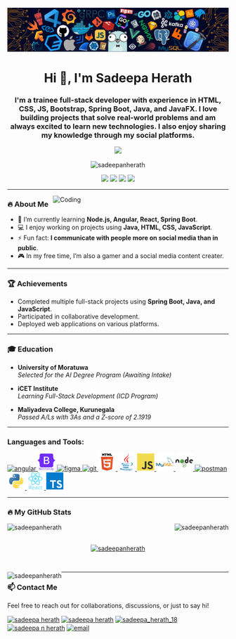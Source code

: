 ![Github Banner](https://github.com/Jaydeep-Yadav/Jaydeep-Yadav/blob/main/banner.png)

<h1 align="center">Hi 👋, I'm Sadeepa Herath</h1>
<h3 align="center">I'm a trainee full-stack developer with experience in HTML, CSS, JS, Bootstrap, Spring Boot, Java, and JavaFX. I love building projects that solve real-world problems and am always excited to learn new technologies. I also enjoy sharing my knowledge through my social platforms.</h3>

<p align="center">
  <a href="https://github.com/DenverCoder1/readme-typing-svg"><img src="https://readme-typing-svg.herokuapp.com?lines=Full+Stack+Developer;Gamer;Social+Meadia+Content+Creater;Always%20learning%20new%20things&center=true&width=380&height=45"></a>
</p>

<p align="center">  
  <img src="https://komarev.com/ghpvc/?username=sadeepanherath&label=Profile%20views&color=0e75b6&style=flat" alt="sadeepanherath" /> 
</p>

<p align="center">
  <img src="https://img.shields.io/badge/Age-20-blue" />
  <img src="https://img.shields.io/badge/Focus-Software%20Development-blue" />
  <img src="https://img.shields.io/badge/Lives-Sri%20Lanka-blue" />
  <img src="https://img.shields.io/badge/Languages-English%20%26%20Sinhala-blue" />
</p>

---

<img align="right" alt="Coding" width="400" src="https://media.licdn.com/dms/image/D5612AQGOmwfIE5mlWA/article-cover_image-shrink_720_1280/0/1674617947228?e=2147483647&v=beta&t=FTU_isQ6VYfV5D_ueFHPWvT8ZqgDeJG3yr8Mi8lpfk0">

### 🔥 About Me
- 🌱 I’m currently learning **Node.js, Angular, React, Spring Boot**.
- 💻 I enjoy working on projects using **Java, HTML, CSS, JavaScript**.
- ⚡ Fun fact: **I communicate with people more on social media than in public**.
- 🎮 In my free time, I’m also a gamer and a social media content creater.

---

### 🏆 Achievements
- Completed multiple full-stack projects using **Spring Boot, Java, and JavaScript**.
- Participated in collaborative development.
- Deployed web applications on various platforms.

---

### 🎓 Education

- **University of Moratuwa**  
  *Selected for the AI Degree Program (Awaiting Intake)*

- **iCET Institute**  
  *Learning Full-Stack Development (ICD Program)*

- **Maliyadeva College, Kurunegala**  
  *Passed A/Ls with 3As and a Z-score of 2.1919*

---

<h3 align="left">Languages and Tools:</h3>
<p align="left"> <a href="https://angular.io" target="_blank" rel="noreferrer"> <img src="https://angular.io/assets/images/logos/angular/angular.svg" alt="angular" width="40" height="40"/> </a> <a href="https://getbootstrap.com" target="_blank" rel="noreferrer"> <img src="https://raw.githubusercontent.com/devicons/devicon/master/icons/bootstrap/bootstrap-plain-wordmark.svg" alt="bootstrap" width="40" height="40"/> </a> <a href="https://www.figma.com/" target="_blank" rel="noreferrer"> <img src="https://www.vectorlogo.zone/logos/figma/figma-icon.svg" alt="figma" width="40" height="40"/> </a> <a href="https://git-scm.com/" target="_blank" rel="noreferrer"> <img src="https://www.vectorlogo.zone/logos/git-scm/git-scm-icon.svg" alt="git" width="40" height="40"/> </a> <a href="https://www.w3.org/html/" target="_blank" rel="noreferrer"> <img src="https://raw.githubusercontent.com/devicons/devicon/master/icons/html5/html5-original-wordmark.svg" alt="html5" width="40" height="40"/> </a> <a href="https://www.java.com" target="_blank" rel="noreferrer"> <img src="https://raw.githubusercontent.com/devicons/devicon/master/icons/java/java-original.svg" alt="java" width="40" height="40"/> </a> <a href="https://developer.mozilla.org/en-US/docs/Web/JavaScript" target="_blank" rel="noreferrer"> <img src="https://raw.githubusercontent.com/devicons/devicon/master/icons/javascript/javascript-original.svg" alt="javascript" width="40" height="40"/> </a> <a href="https://www.mysql.com/" target="_blank" rel="noreferrer"> <img src="https://raw.githubusercontent.com/devicons/devicon/master/icons/mysql/mysql-original-wordmark.svg" alt="mysql" width="40" height="40"/> </a> <a href="https://nodejs.org" target="_blank" rel="noreferrer"> <img src="https://raw.githubusercontent.com/devicons/devicon/master/icons/nodejs/nodejs-original-wordmark.svg" alt="nodejs" width="40" height="40"/> </a> <a href="https://postman.com" target="_blank" rel="noreferrer"> <img src="https://www.vectorlogo.zone/logos/getpostman/getpostman-icon.svg" alt="postman" width="40" height="40"/> </a> <a href="https://www.python.org" target="_blank" rel="noreferrer"> <img src="https://raw.githubusercontent.com/devicons/devicon/master/icons/python/python-original.svg" alt="python" width="40" height="40"/> </a> <a href="https://reactjs.org/" target="_blank" rel="noreferrer"> <img src="https://raw.githubusercontent.com/devicons/devicon/master/icons/react/react-original-wordmark.svg" alt="react" width="40" height="40"/> </a> <a href="https://www.typescriptlang.org/" target="_blank" rel="noreferrer"> <img src="https://raw.githubusercontent.com/devicons/devicon/master/icons/typescript/typescript-original.svg" alt="typescript" width="40" height="40"/> </a> </p>

---

### 🔥 My GitHub Stats
<p align="center">
  <img align="left" src="https://github-readme-stats.vercel.app/api?username=sadeepanherath&show_icons=true&locale=en" alt="sadeepanherath" />
  <img align="right" src="https://github-readme-streak-stats.herokuapp.com/?user=sadeepanherath&" alt="sadeepanherath" />
</p>

<br>
<br>

<p align="center"> <a href="https://github.com/ryo-ma/github-profile-trophy"><img src="https://github-profile-trophy.vercel.app/?username=sadeepanherath" alt="sadeepanherath" /></a> </p>

<br>

<p align="right">
  <img align="left" src="https://github-readme-stats.vercel.app/api/top-langs?username=sadeepanherath&show_icons=true&locale=en&layout=compact" alt="sadeepanherath" />
</p>

---

### 📫 Contact Me
Feel free to reach out for collaborations, discussions, or just to say hi!

<p align="left">
<a href="[https://linkedin.com/in/sadeepa-herath](https://www.linkedin.com/in/sadeepa-herath-02ab67310?lipi=urn%3Ali%3Apage%3Ad_flagship3_profile_view_base_contact_details%3BVvOP0mtvTF%2B%2Frh42VstLfg%3D%3D)" target="blank"><img align="center" src="https://raw.githubusercontent.com/rahuldkjain/github-profile-readme-generator/master/src/images/icons/Social/linked-in-alt.svg" alt="sadeepa herath" height="30" width="40" /></a>
<a href="[https://fb.com/sadeepa.herath](https://www.youtube.com/redirect?event=channel_description&redir_token=QUFFLUhqbXB0cVZtWkZ6Y0dtNUdXZTUwMHpfMXQzUUE2Z3xBQ3Jtc0tuWWRMdk54VzM3RllRcWpBUHhRaEdkSmpLb3lrcnpiUExVdzhGbThTNGNwUXhmLTBWWWo3elpCSUVZckJYMEFmRkpsdWxNV3N0VHZPMHFvTXlGZTF2dk1KdHV6M3dEeDlxT00zWTVwZDBoSG1PYlUyYw&q=https%3A%2F%2Fwww.facebook.com%2FSadeepaNHerath%3Fmibextid%3DZbWKwL)" target="blank"><img align="center" src="https://raw.githubusercontent.com/rahuldkjain/github-profile-readme-generator/master/src/images/icons/Social/facebook.svg" alt="sadeepa herath" height="30" width="40" /></a>
<a href="[https://instagram.com/sadeepa_herath_18](https://www.instagram.com/sadeepa_herath_18/)" target="blank"><img align="center" src="https://raw.githubusercontent.com/rahuldkjain/github-profile-readme-generator/master/src/images/icons/Social/instagram.svg" alt="sadeepa_herath_18" height="30" width="40" /></a>
<a href="[https://www.youtube.com/c/sadeepa_n_herath](https://www.youtube.com/channel/UCrpBXjLBkbOmI-6UPaoU7ag)" target="blank"><img align="center" src="https://raw.githubusercontent.com/rahuldkjain/github-profile-readme-generator/master/src/images/icons/Social/youtube.svg" alt="sadeepa n herath" height="30" width="40" /></a>
<a href="mailto:sadeepahearth@gmail.com"><img align="center" src="https://upload.wikimedia.org/wikipedia/commons/4/4e/Gmail_Icon.png" alt="email" height="30" width="40" /></a>
</p>
